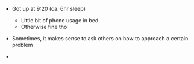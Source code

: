 - Got up at 9:20 (ca. 6hr sleep)
	- Little bit of phone usage in bed
	- Otherwise fine tho

- Sometimes, it makes sense to ask others on how to approach a certain problem
- 